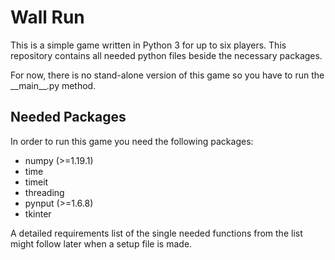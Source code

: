 # Wall Run
This is a simple game written in Python 3 for up to six players. 
This repository contains all needed python files beside the necessary packages.

For now, there is no stand-alone version of this game so you have to run the \_\_main\_\_.py method.

## Needed Packages
In order to run this game you need the following packages:
- numpy (>=1.19.1)
- time
- timeit
- threading
- pynput (>=1.6.8)
- tkinter

A detailed requirements list of the single needed functions from the list might follow 
later when a setup file is made.

